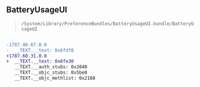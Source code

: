 ## BatteryUsageUI

> `/System/Library/PreferenceBundles/BatteryUsageUI.bundle/BatteryUsageUI`

```diff

-1787.40.67.0.0
-  __TEXT.__text: 0x6fdf0
+1787.60.31.0.0
+  __TEXT.__text: 0x6fe30
   __TEXT.__auth_stubs: 0x2040
   __TEXT.__objc_stubs: 0x5be0
   __TEXT.__objc_methlist: 0x2168

```
